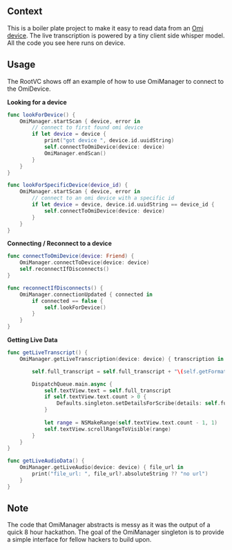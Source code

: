 ## Context
This is a boiler plate project to make it easy to read data from an [Omi device](https://docs.omi.me/assembly/Build_the_device/). The live transcription is powered by a tiny client side whisper model. All the code you see here runs on device.

## Usage
The RootVC shows off an example of how to use OmiManager to connect to the OmiDevice.

**Looking for a device**
```swift
func lookForDevice() {
    OmiManager.startScan { device, error in
        // connect to first found omi device
        if let device = device {
            print("got device ", device.id.uuidString)
            self.connectToOmiDevice(device: device)
            OmiManager.endScan()
        }
    }
}

func lookForSpecificDevice(device_id) {
    OmiManager.startScan { device, error in
        // connect to an omi device with a specific id
        if let device = device, device.id.uuidString == device_id {
            self.connectToOmiDevice(device: device)
        }
    }
}
```

**Connecting / Reconnect to a device**
```swift
func connectToOmiDevice(device: Friend) {
    OmiManager.connectToDevice(device: device)
    self.reconnectIfDisconnects()
}

func reconnectIfDisconnects() {
    OmiManager.connectionUpdated { connected in
        if connected == false {
            self.lookForDevice()
        }
    }
}
```

**Getting Live Data**
```swift
func getLiveTranscript() {
    OmiManager.getLiveTranscription(device: device) { transcription in

        self.full_transcript = self.full_transcript + "\(self.getFormattedTimestamp(for: Date())): " + (transcription ?? "" ) + "\n\n"

        DispatchQueue.main.async {
            self.textView.text = self.full_transcript
            if self.textView.text.count > 0 {
                Defaults.singleton.setDetailsForScribe(details: self.full_transcript)
            }
            
            let range = NSMakeRange(self.textView.text.count - 1, 1)
            self.textView.scrollRangeToVisible(range)
        }
    }
}

func getLiveAudioData() {
    OmiManager.getLiveAudio(device: device) { file_url in
        print("file_url: ", file_url?.absoluteString ?? "no url")
    }
}
```
## Note
The code that OmiManager abstracts is messy as it was the output of a quick 8 hour hackathon. The goal of the OmiManager singleton is to provide a simple interface for fellow hackers to build upon.